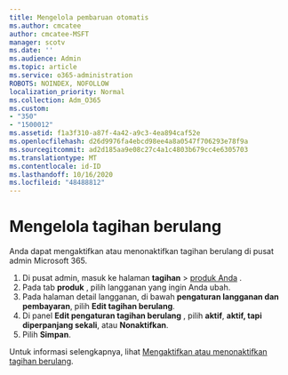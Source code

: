 ```yaml
---
title: Mengelola pembaruan otomatis
ms.author: cmcatee
author: cmcatee-MSFT
manager: scotv
ms.date: ''
ms.audience: Admin
ms.topic: article
ms.service: o365-administration
ROBOTS: NOINDEX, NOFOLLOW
localization_priority: Normal
ms.collection: Adm_O365
ms.custom:
- "350"
- "1500012"
ms.assetid: f1a3f310-a87f-4a42-a9c3-4ea894caf52e
ms.openlocfilehash: d26d9976fa4ebcd98ee4a8a0547f706293e78f9a
ms.sourcegitcommit: ad2d185aa9e08c27c4a1c4803b679cc4e6305703
ms.translationtype: MT
ms.contentlocale: id-ID
ms.lasthandoff: 10/16/2020
ms.locfileid: "48488812"
---
```

# <a name="manage-recurring-billing"></a>Mengelola tagihan berulang

Anda dapat mengaktifkan atau menonaktifkan tagihan berulang di pusat admin Microsoft 365.
  
1. Di pusat admin, masuk ke halaman **tagihan** \> [produk Anda](https://go.microsoft.com/fwlink/p/?linkid=842054) .
2. Pada tab **produk** , pilih langganan yang ingin Anda ubah.
3. Pada halaman detail langganan, di bawah **pengaturan langganan dan pembayaran**, pilih **Edit tagihan berulang**.
4. Di panel **Edit pengaturan tagihan berulang** , pilih **aktif**, **aktif, tapi diperpanjang sekali**, atau **Nonaktifkan**.
5. Pilih **Simpan**.

Untuk informasi selengkapnya, lihat [Mengaktifkan atau menonaktifkan tagihan berulang](https://docs.microsoft.com/microsoft-365/commerce/subscriptions/renew-your-subscription#turn-recurring-billing-off-or-on).